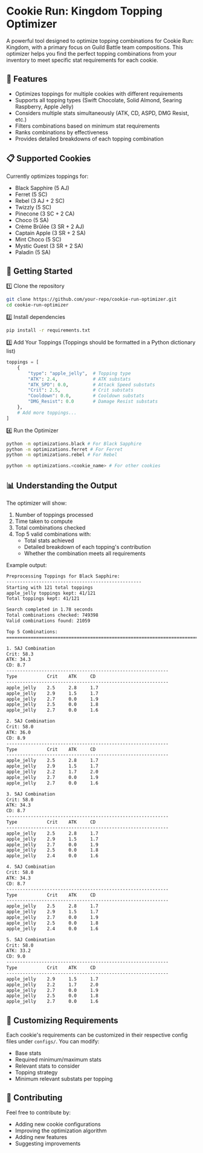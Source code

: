 # Cookie Run: Kingdom Topping Optimizer

A powerful tool designed to optimize topping combinations for Cookie Run: Kingdom, with a primary focus on Guild Battle team compositions. This optimizer helps you find the perfect topping combinations from your inventory to meet specific stat requirements for each cookie.

## 🍪 Features

- Optimizes toppings for multiple cookies with different requirements
- Supports all topping types (Swift Chocolate, Solid Almond, Searing Raspberry, Apple Jelly)
- Considers multiple stats simultaneously (ATK, CD, ASPD, DMG Resist, etc.)
- Filters combinations based on minimum stat requirements
- Ranks combinations by effectiveness
- Provides detailed breakdowns of each topping combination

## 📋 Supported Cookies

Currently optimizes toppings for:
- Black Sapphire (5 AJ)
- Ferret (5 SC)
- Rebel (3 AJ + 2 SC)
- Twizzly (5 SC)
- Pinecone (3 SC + 2 CA)
- Choco (5 SA)
- Crème Brûlée (3 SR + 2 AJ)
- Captain Apple (3 SR + 2 SA)
- Mint Choco (5 SC)
- Mystic Guest (3 SR + 2 SA)
- Paladin (5 SA)

## 🚀 Getting Started

1️⃣ Clone the repository
```bash
git clone https://github.com/your-repo/cookie-run-optimizer.git
cd cookie-run-optimizer
```
2️⃣ Install dependencies
```bash
pip install -r requirements.txt
```

3️⃣ Add Your Toppings (Toppings should be formatted in a Python dictionary list)
```python
toppings = [
    {
        "type": "apple_jelly",  # Topping type
        "ATK": 2.4,             # ATK substats
        "ATK_SPD": 0.0,         # Attack Speed substats
        "Crit": 2.5,            # Crit substats
        "Cooldown": 0.0,        # Cooldown substats
        "DMG_Resist": 0.0       # Damage Resist substats
    },
    # Add more toppings...
]
```

4️⃣ Run the Optimizer
```bash
python -m optimizations.black # For Black Sapphire
python -m optimizations.ferret # For Ferret
python -m optimizations.rebel # For Rebel

python -m optimizations.<cookie_name> # For other cookies
```

## 📊 Understanding the Output

The optimizer will show:
1. Number of toppings processed
2. Time taken to compute
3. Total combinations checked
4. Top 5 valid combinations with:
   - Total stats achieved
   - Detailed breakdown of each topping's contribution
   - Whether the combination meets all requirements

Example output:
```bash
Preprocessing Toppings for Black Sapphire:
--------------------------------------------------
Starting with 121 total toppings
apple_jelly toppings kept: 41/121
Total toppings kept: 41/121

Search completed in 1.78 seconds
Total combinations checked: 749398
Valid combinations found: 21059

Top 5 Combinations:
================================================================================

1. 5AJ Combination
Crit: 58.3
ATK: 34.3
CD: 8.7
------------------------------------------------------------
Type           Crit    ATK     CD
------------------------------------------------------------
apple_jelly    2.5     2.8     1.7
apple_jelly    2.9     1.5     1.7
apple_jelly    2.7     0.0     1.9
apple_jelly    2.5     0.0     1.8
apple_jelly    2.7     0.0     1.6

2. 5AJ Combination
Crit: 58.0
ATK: 36.0
CD: 8.9
------------------------------------------------------------
Type           Crit    ATK     CD
------------------------------------------------------------
apple_jelly    2.5     2.8     1.7
apple_jelly    2.9     1.5     1.7
apple_jelly    2.2     1.7     2.0
apple_jelly    2.7     0.0     1.9
apple_jelly    2.7     0.0     1.6

3. 5AJ Combination
Crit: 58.0
ATK: 34.3
CD: 8.7
------------------------------------------------------------
Type           Crit    ATK     CD
------------------------------------------------------------
apple_jelly    2.5     2.8     1.7
apple_jelly    2.9     1.5     1.7
apple_jelly    2.7     0.0     1.9
apple_jelly    2.5     0.0     1.8
apple_jelly    2.4     0.0     1.6

4. 5AJ Combination
Crit: 58.0
ATK: 34.3
CD: 8.7
------------------------------------------------------------
Type           Crit    ATK     CD
------------------------------------------------------------
apple_jelly    2.5     2.8     1.7
apple_jelly    2.9     1.5     1.7
apple_jelly    2.7     0.0     1.9
apple_jelly    2.5     0.0     1.8
apple_jelly    2.4     0.0     1.6

5. 5AJ Combination
Crit: 58.0
ATK: 33.2
CD: 9.0
------------------------------------------------------------
Type           Crit    ATK     CD
------------------------------------------------------------
apple_jelly    2.9     1.5     1.7
apple_jelly    2.2     1.7     2.0
apple_jelly    2.7     0.0     1.9
apple_jelly    2.5     0.0     1.8
apple_jelly    2.7     0.0     1.6
```

## 🔧 Customizing Requirements
Each cookie's requirements can be customized in their respective config files under `configs/`. You can modify:
- Base stats
- Required minimum/maximum stats
- Relevant stats to consider
- Topping strategy
- Minimum relevant substats per topping

## 📝 Contributing
Feel free to contribute by:
- Adding new cookie configurations
- Improving the optimization algorithm
- Adding new features
- Suggesting improvements
